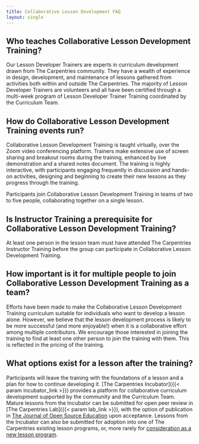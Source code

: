 ```yaml
---
title: Collaborative Lesson Development FAQ
layout: single
---
```



## Who teaches Collaborative Lesson Development Training?
Our Lesson Developer Trainers are experts in curriculum development drawn from The Carpentries community. They have a wealth of experience in design, development, and maintenance of lessons gathered from activities both within and outside The Carpentries. The majority of Lesson Developer Trainers are volunteers and all have been certified through a multi-week program of Lesson Developer Trainer Training coordinated by the Curriculum Team.

## How do Collaborative Lesson Development Training events run?
Collaborative Lesson Development Training is taught virtually, over the Zoom video conferencing platform. Trainers make extensive use of screen sharing and breakout rooms during the training, enhanced by live demonstration and a shared notes document. The training is highly interactive, with participants engaging frequently in discussion and hands-on activities, designing and beginning to create their new lessons
as they progress through the training.

Participants join Collaborative Lesson Development Training in teams of two to five people, collaborating together on a single lesson.

## Is Instructor Training a prerequisite for Collaborative Lesson Development Training?
At least one person in the lesson team must have attended The Carpentries Instructor Training before the group can participate in Collaborative Lesson Development Training.

## How important is it for multiple people to join Collaborative Lesson Development Training as a team?
Efforts have been made to make the Collaborative Lesson Development Training curriculum suitable for individuals who want to develop a lesson alone. However, we believe that the lesson development process is likely to be more successful (and more enjoyable!) when it is a collaborative effort among multiple contributors. We encourage those interested in joining the training to find at least one other person to join the training with them. This is reflected in the pricing of the training.

## What options exist for a lesson after the training?
Participants will leave the training with the foundations of a lesson and a plan for how to continue developing it. [The Carpentries Incubator]({{< param incubator_link >}}) provides a platform for collaborative curriculum development supported by the community and the Curriculum Team. Mature lessons from the Incubator can be submitted for open peer review in [The Carpentries Lab]({{< param lab_link >}}), with the option of publication in [The Journal of Open Source Education](https://jose.theoj.org/) upon acceptance. Lessons from the Incubator can also be submitted for adoption into one of The Carpentries existing lesson programs, or, more rarely for [consideration as a new lesson program](https://docs.carpentries.org/topic_folders/governance/lesson-program-policy.html#lesson-program-incubation-roadmap).
